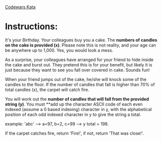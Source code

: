 
[Codewars Kata](https://www.codewars.com/kata/5805ed25c2799821cb000005)
# Instructions:

It's your Birthday. Your colleagues buy you a cake. The **numbers of candles on the cake is provided (x)**. Please note this is not reality, and your age can be anywhere up to 1,000. Yes, you would look a mess.

As a surprise, your colleagues have arranged for your friend to hide inside the cake and burst out. They pretend this is for your benefit, but likely it is just because they want to see you fall over covered in cake. Sounds fun!

When your friend jumps out of the cake, he/she will knock some of the candles to the floor. If the number of candles that fall is higher than 70% of total candles (x), the carpet will catch fire.

You will work out the **number of candles that will fall from the provided string (y)**. You must **add up the character ASCII code of each even indexed (assume a 0 based indexing) character in y, with the alphabetical position of each odd indexed character in y to give the string a total.

example: 'abc' --> a=97, b=2, c=99 --> y total = 198.

If the carpet catches fire, return 'Fire!', if not, return 'That was close!'.

